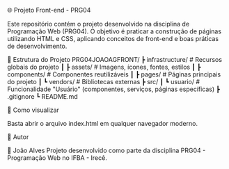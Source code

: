 🌐 Projeto Front-end - PRG04

Este repositório contém o projeto desenvolvido na disciplina de Programação Web (PRG04).
O objetivo é praticar a construção de páginas utilizando HTML e CSS, aplicando conceitos de front-end e boas práticas de desenvolvimento.

📂 Estrutura do Projeto
PRG04JOAOAGFRONT/
 ┣ infrastructure/        # Recursos globais do projeto
 ┃ ┣ assets/             # Imagens, ícones, fontes, estilos
 ┃ ┣ components/         # Componentes reutilizáveis
 ┃ ┣ pages/              # Páginas principais do projeto
 ┃ ┗ vendors/            # Bibliotecas externas
 ┣ src/
 ┃ ┗ usuario/            # Funcionalidade "Usuário" (componentes, serviços, páginas específicas)
 ┣ .gitignore
 ┗ README.md

🚀 Como visualizar

Basta abrir o arquivo index.html em qualquer navegador moderno.

📖 Autor

👤 João Alves
Projeto desenvolvido como parte da disciplina PRG04 - Programação Web no IFBA - Irecê.
